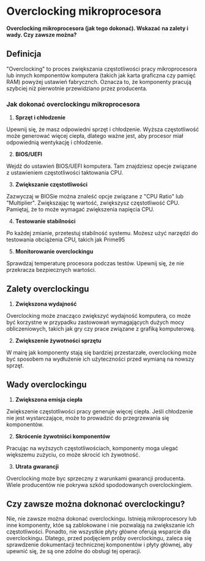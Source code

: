 # **Overclocking mikroprocesora**

**Overclocking mikroprocesora (jak tego dokonać). Wskazać na zalety i wady. Czy zawsze można?**

## **Definicja**

"Overclocking" to proces zwiększania częstotliwości pracy mikroprocesora lub innych komponentów komputera (takich jak karta graficzna czy pamięć RAM) powyżej ustawień fabrycznch. Oznacza to, że komponenty pracują szybciej niż pierwotnie przewidziano przez producenta.

### **Jak dokonać overclockingu mikroprocesora**

1. **Sprzęt i chłodzenie**

Upewnij się, że masz odpowiedni sprzęt i chłodzenie. Wyższa częstotliwość może generować więcej ciepła, dlatego ważne jest, aby procesor miał odpowiednią wentykację i chłodzenie.

2. **BIOS/UEFI**

Wejdź do ustawień BIOS/UEFI komputera. Tam znajdziesz opecje związane z ustawieniem częstotliwości taktowania CPU.

3. **Zwiększanie częstotliwości**

Zazwyczaj w BIOSie można znaleść opcje związane z "CPU Ratio" lub "Multiplier". Zwiększając tę wartość, zwiększysz częstotliwość CPU. Pamiętaj, że to może wymagać zwiększenia napięcia CPU.

4. **Testowanie stabilności**

Po każdej zmianie, przetestuj stabilność systemu. Możesz użyć narzędzi do testowania obciążenia CPU, takich jak Prime95

5. **Monitorowanie overclockingu**

Sprawdzaj temperaturę procesora podczas testów. Upewnij się, że nie przekracza bezpiecznych wartości.

## **Zalety overclockingu**

1. **Zwiększona wydajność**

Overclocking może znacząco zwiększyć wydajność komputera, co może być korzystne w przypadku zastowowań wymagających dużych mocy obliczeniowych, takich jak gry czy prace związane z grafiką komputerową.

2. **Zwiększenie żywotności sprzętu**

W mairę jak komponenty stają się bardziej przestarzałe, overclocking może być sposobem na wydłużenie ich użyteczności przed wymianą na nowszy sprzęt.

## **Wady overclockingu**

1. **Zwiększona emisja ciepła**

Zwiększenie częstotliwości pracy generuje więcej ciepła. Jeśli chłodzenie nie jest wystarczające, może to prowadzić do przegrzewania się komponentów.

2. **Skrócenie żywotniści komponentów**

Pracując na wyższych częstotliwościach, komponenty moga ulegać większemu zużyciu, co może skrocić ich żywotność.

3. **Utrata gwarancji**

Overclocking może byc sprzeczny z warunkami gwarancji producenta. Wiele producentów nie pokrywa szkód spododowanych overclockingiem.

## **Czy zawsze można doknonać overclockingu?**

Nie, nie zawsze można dokonać overclockingu. Istnieją mikroprocesory lub inne komponenty, któe są zablokowane i nie pozwalają na zwiększanie ich częstotliwości. Ponadto, nie wszystkie płyty główne oferują wsparcie dla overclockingu. Dlatego, przed podjęciem próby overclockingu, zaleca się sprawdzenie dokumentacji technicznej komponentów i płyty głównej, aby upewnić się, że są one zdolne do obsługi tej operacji.
